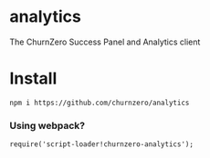 # analytics
The ChurnZero Success Panel and Analytics client 

# Install
`npm i https://github.com/churnzero/analytics`

### Using webpack?
`require('script-loader!churnzero-analytics');`
  
